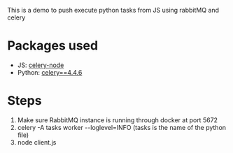 This is a demo to push execute python tasks from JS using rabbitMQ and celery

# Packages used
- JS: [celery-node](https://celery-node.js.org/#/)
- Python: [celery==4.4.6](https://docs.celeryq.dev/en/stable/getting-started/introduction.html)

# Steps
1) Make sure RabbitMQ instance is running through docker at port 5672
2) celery -A tasks worker --loglevel=INFO (tasks is the name of the python file)
3) node client.js

